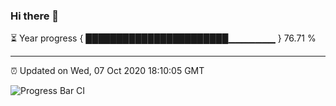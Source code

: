 ### Hi there 👋

⏳ Year progress { ███████████████████████▁▁▁▁▁▁▁ } 76.71 %

---

⏰ Updated on Wed, 07 Oct 2020 18:10:05 GMT

![Progress Bar CI](https://github.com/liununu/liununu/workflows/Progress%20Bar%20CI/badge.svg)
